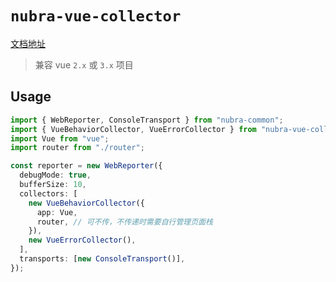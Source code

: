 # `nubra-vue-collector`

[文档地址](http://124.223.9.196/)

> 兼容 vue `2.x` 或 `3.x` 项目

## Usage

```ts
import { WebReporter, ConsoleTransport } from "nubra-common";
import { VueBehaviorCollector, VueErrorCollector } from "nubra-vue-collector";
import Vue from "vue";
import router from "./router";

const reporter = new WebReporter({
  debugMode: true,
  bufferSize: 10,
  collectors: [
    new VueBehaviorCollector({
      app: Vue,
      router, // 可不传，不传递时需要自行管理页面栈
    }),
    new VueErrorCollector(),
  ],
  transports: [new ConsoleTransport()],
});
```
